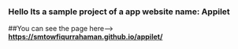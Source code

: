 ### Hello Its a sample project of a app website name: Appilet

##You can see the page here--> **https://smtowfiqurrahaman.github.io/appilet/**

